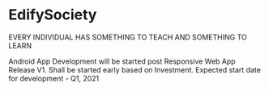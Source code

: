# EdifySociety
EVERY INDIVIDUAL HAS SOMETHING TO TEACH AND SOMETHING TO LEARN

Android  App Development will be started post Responsive Web App Release V1.
Shall be started early based on Investment.
Expected start date for development - Q1, 2021

